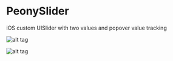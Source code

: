 PeonySlider
===========

iOS custom UISlider with two values and popover value tracking

![alt tag](http://s11.sinaimg.cn/mw690/6453bedege1c95a94522a&690)

![alt tag](http://s3.sinaimg.cn/mw690/6453bedege1c95b064572&690)
